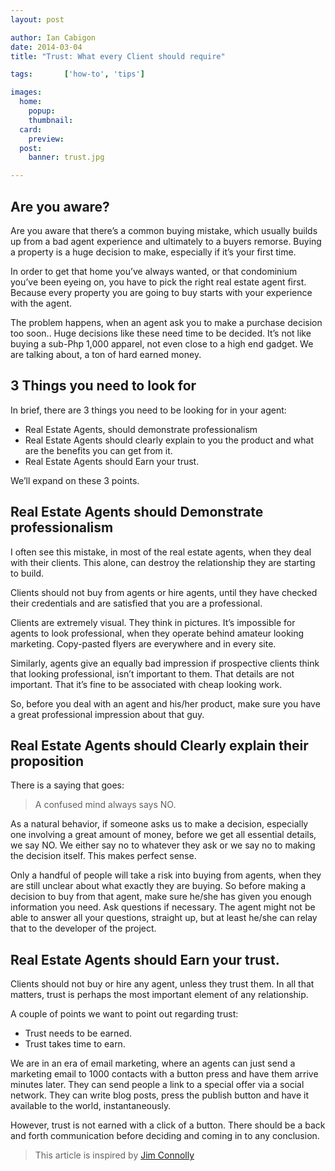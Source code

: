 ```yaml
---
layout: post

author: Ian Cabigon
date: 2014-03-04
title: "Trust: What every Client should require"

tags:		['how-to', 'tips']

images:
  home:
    popup: 
    thumbnail: 
  card:
    preview: 
  post:
    banner: trust.jpg

---
```


## Are you aware?

Are you aware that there’s a common buying mistake, which usually builds up from a bad
agent experience and ultimately to a buyers remorse. Buying a property is a huge decision 
to make, especially if it’s your first time.

In order to get that home you’ve always wanted, or that condominium you’ve been eyeing
on, you have to pick the right real estate agent first. Because every property you are going to buy 
starts with your experience with the agent.

The problem happens, when an agent ask you to make a purchase decision too soon.. Huge decisions like these need time to be decided. It’s not like buying a sub-Php 1,000 apparel, not even close to a high end gadget. We are talking about, a ton of hard earned money.

## 3 Things you need to look for
In brief, there are 3 things you need to be looking for in your agent:

- Real Estate Agents, should demonstrate professionalism
- Real Estate Agents should clearly explain to you the product and what are the benefits you can get from it.
- Real Estate Agents should Earn your trust.

We’ll expand on these 3 points.

## Real Estate Agents should Demonstrate professionalism

I often see this mistake, in most of the real estate agents, when they deal with their clients.
This alone, can destroy the relationship they are starting to build.

Clients should not buy from agents or hire agents, until they have checked their credentials and are satisfied that you are a professional. 

Clients are extremely visual. They think in pictures. It’s impossible for agents to look professional, when they operate behind amateur looking marketing. Copy-pasted flyers are everywhere and in every site. 

Similarly, agents give an equally bad impression if prospective clients think that looking professional, isn’t important to them. That details are not important. That it’s fine to be associated with cheap looking work.

So, before you deal with an agent and his/her product, make sure you have a great professional impression about that guy.

## Real Estate Agents should Clearly explain their proposition

There is a saying that goes:

> A confused mind always says NO.

As a natural behavior, if someone asks us to make a decision, especially one involving a great amount of money, before we get all essential details, we say NO. We either say no to whatever they ask or we say no to making the decision itself. This makes perfect sense. 

Only a handful of people will take a risk into buying from agents, when they are still unclear about what exactly they are buying. So before making a decision to buy from that agent, make sure he/she has given you enough information you need. Ask questions if necessary. The agent might not be able to answer all your questions, straight up, but at least he/she can relay that to the developer of the project.

## Real Estate Agents should Earn your trust.

Clients should not buy or hire any agent, unless they trust them. In all that matters, trust 
is perhaps the most important element of any relationship.

A couple of points we want to point out regarding trust:

- Trust needs to be earned.
- Trust takes time to earn.

We are in an era of email marketing, where an agents can just send a marketing email to 1000 contacts with a button press and have them arrive minutes later. They can send people a link to a special offer via a social network. They can write blog posts, press the publish button and have it available to the world, instantaneously.

However, trust is not earned with a click of a button. There should be a back and forth communication before deciding and coming in to any conclusion. 

> This article is inspired by [Jim Connolly](http://www.jimsmarketingblog.com)